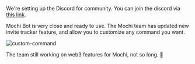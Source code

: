 We're setting up the Discord for community. You can join the discord via [this link](https://discord.gg/qfgEXWgZUj).

Mochi Bot is very close and ready to use. The Mochi team has updated new invite tracker feature, and allow you to customize any command you want.

![custom-command](https://user-images.githubusercontent.com/30283022/164718796-e602f0cb-7b3f-475c-b4c7-51812d4de93e.png)

The team still working on web3 features for Mochi, not so long. 💪
